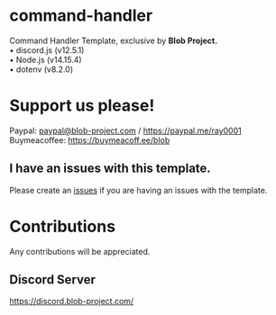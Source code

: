 # command-handler
Command Handler Template, exclusive by **Blob Project.**<br>
• discord.js (v12.5.1)<br>
• Node.js (v14.15.4)<br>
• dotenv (v8.2.0)<br>

# Support us please!
Paypal: paypal@blob-project.com / https://paypal.me/ray0001
Buymeacoffee: https://buymeacoff.ee/blob

## I have an issues with this template.
Please create an [issues](https://github.com/Blob-Development/command-handler/issues) if you are having an issues with the template.

# Contributions
Any contributions will be appreciated.

## Discord Server
https://discord.blob-project.com/
